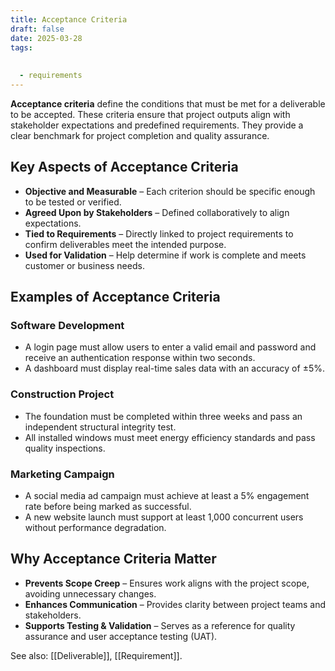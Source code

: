 ```yaml
---
title: Acceptance Criteria
draft: false
date: 2025-03-28
tags:
  
  
  - requirements
---
```


**Acceptance criteria** define the conditions that must be met for a deliverable to be accepted. These criteria ensure that project outputs align with stakeholder expectations and predefined requirements. They provide a clear benchmark for project completion and quality assurance.

## Key Aspects of Acceptance Criteria
- **Objective and Measurable** – Each criterion should be specific enough to be tested or verified.
- **Agreed Upon by Stakeholders** – Defined collaboratively to align expectations.
- **Tied to Requirements** – Directly linked to project requirements to confirm deliverables meet the intended purpose.
- **Used for Validation** – Help determine if work is complete and meets customer or business needs.

## Examples of Acceptance Criteria

### Software Development
- A login page must allow users to enter a valid email and password and receive an authentication response within two seconds.
- A dashboard must display real-time sales data with an accuracy of ±5%.

### Construction Project
- The foundation must be completed within three weeks and pass an independent structural integrity test.
- All installed windows must meet energy efficiency standards and pass quality inspections.

### Marketing Campaign
- A social media ad campaign must achieve at least a 5% engagement rate before being marked as successful.
- A new website launch must support at least 1,000 concurrent users without performance degradation.

## Why Acceptance Criteria Matter
- **Prevents Scope Creep** – Ensures work aligns with the project scope, avoiding unnecessary changes.
- **Enhances Communication** – Provides clarity between project teams and stakeholders.
- **Supports Testing & Validation** – Serves as a reference for quality assurance and user acceptance testing (UAT).

See also: [[Deliverable]], [[Requirement]].
